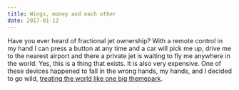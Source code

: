 ```yaml
---
title: Wings, money and each other
date: 2017-01-12
---
```


Have you ever heard of fractional jet ownership? With a remote control in my hand I can press a button at any time and a car will pick me up, drive me to the nearest airport and there a private jet is waiting to fly me anywhere in the world. Yes, this is a thing that exists. It is also very expensive. One of these devices happened to fall in the wrong hands, my hands, and I decided to go wild, [treating the world like one big themepark](https://pjcollins.org/wings-money-and-each-other/).

